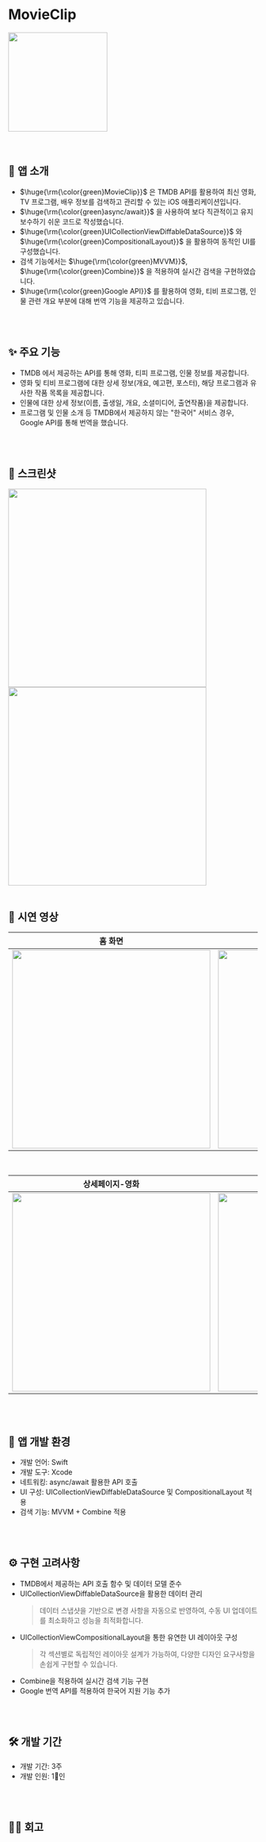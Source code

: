 # MovieClip
<img src = "https://github.com/user-attachments/assets/67893559-0354-4daa-ba7a-168d485b4163" width="200" height="200"/>

<br />
<br />
<br />

## 📌 앱 소개 
- $\huge{\rm{\color{green}MovieClip}}$ 은 TMDB API를 활용하여 최신 영화, TV 프로그램, 배우 정보를 검색하고 관리할 수 있는 iOS 애플리케이션입니다.
- $\huge{\rm{\color{green}async/await}}$ 을 사용하여 보다 직관적이고 유지보수하기 쉬운 코드로 작성했습니다.
- $\huge{\rm{\color{green}UICollectionViewDiffableDataSource}}$ 와 $\huge{\rm{\color{green}CompositionalLayout}}$ 을 활용하여 동적인 UI를 구성했습니다.
- 검색 기능에서는 $\huge{\rm{\color{green}MVVM}}$, $\huge{\rm{\color{green}Combine}}$ 을 적용하여 실시간 검색을 구현하였습니다. 
- $\huge{\rm{\color{green}Google API}}$ 를 활용하여 영화, 티비 프로그램, 인물 관련 개요 부분에 대해 번역 기능을 제공하고 있습니다.

<br />
<br />

## ✨ 주요 기능
- TMDB 에서 제공하는 API를 통해 영화, 티피 프로그램, 인물 정보를 제공합니다.
- 영화 및 티비 프로그램에 대한 상세 정보(개요, 예고편, 포스터), 해당 프로그램과 유사한 작품 목록을 제공합니다.
- 인물에 대한 상세 정보(이름, 출생일, 개요, 소셜미디어, 출연작품)을 제공합니다.
- 프로그램 및 인물 소개 등 TMDB에서 제공하지 않는 "한국어" 서비스 경우, Google API를 통해 번역을 했습니다.

<br />
<br />

## 📸 스크린샷
<img src = "https://github.com/user-attachments/assets/dfaf24fa-0856-433e-ab6b-4397eba29277" height="400"/>
<img src = "https://github.com/user-attachments/assets/8906b69c-76e1-4711-98c6-e293ebd1e685" height="400"/>

<br />
<br />

## 🎥 시연 영상

|홈 화면|영화 화면|티비 화면|검색 화면|
|:---:|:---:|:---:|:---:|
|<img src = "https://github.com/user-attachments/assets/b14c4088-e2a7-4742-bdf0-24684f886b62" height="400"/>|<img src = "https://github.com/user-attachments/assets/71a17d68-d959-47c7-b9a1-fb2689bce852" height="400"/>|<img src = "https://github.com/user-attachments/assets/8ebc8160-baee-4794-8615-5bd9e7a7821e" height="400"/>|<img src = "https://github.com/user-attachments/assets/4c602be0-407a-457a-8986-71013e636da2" height="400"/>|

<br/>

|상세페이지-영화|상세페이지-인물|상세페이지-검색화면|
|:---:|:---:|:---:|
|<img src = "https://github.com/user-attachments/assets/68fad0bd-f511-4d82-90e2-83246c934cb7" height="400"/>|<img src = "https://github.com/user-attachments/assets/cd593d2a-27a5-49b6-9b21-1b8cd529359b" height="400"/>|<img src = "https://github.com/user-attachments/assets/8146f333-c45f-4586-96b2-e662c8447a04" height="400"/>|

<br />
<br />

## 🔧 앱 개발 환경
- 개발 언어: Swift
- 개발 도구: Xcode
- 네트워킹: async/await 활용한 API 호출
- UI 구성: UICollectionViewDiffableDataSource 및 CompositionalLayout 적용
- 검색 기능: MVVM + Combine 적용

<br />
<br />

## ⚙️ 구현 고려사항
- TMDB에서 제공하는 API 호출 함수 및 데이터 모델 준수
- UICollectionViewDiffableDataSource을 활용한 데이터 관리
  > 데이터 스냅샷을 기반으로 변경 사항을 자동으로 반영하여, 수동 UI 업데이트를 최소화하고 성능을 최적화합니다.
- UICollectionViewCompositionalLayout을 통한 유연한 UI 레이아웃 구성
  > 각 섹션별로 독립적인 레이아웃 설계가 가능하여, 다양한 디자인 요구사항을 손쉽게 구현할 수 있습니다.
- Combine을 적용하여 실시간 검색 기능 구현
- Google 번역 API를 적용하여 한국어 지원 기능 추가

<br />
<br />

## 🛠 개발 기간
- 개발 기간: 3주
- 개발 인원: 1인

<br />
<br />

## 👏🏻 회고







